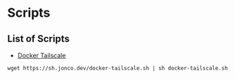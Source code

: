 # Scripts

## List of Scripts

- [Docker Tailscale](docker-tailscale.sh)

```shell
wget https://sh.jonco.dev/docker-tailscale.sh | sh docker-tailscale.sh
```
